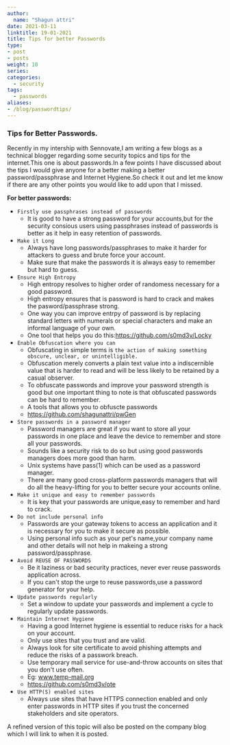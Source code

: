 ```yaml
---
author:
  name: "Shagun attri"
date: 2021-03-11
linktitle: 19-01-2021
title: Tips for better Passwords
type:
- post
- posts
weight: 10
series:
categories:
  - security
tags:
  - passwords
aliases:
- /blog/passwordtips/
---
```


### Tips for Better Passwords.

Recently in my intership with Sennovate,I am writing a few blogs as a technical blogger regarding some security topics and tips for the internet.This one is about passwords.In a few points I have discussed about the tips I would give anyone for a better making a better password/passphrase and Internet Hygiene.So check it out and let me know if there are any other points you would like to add upon that I missed.

__For better passwords:__

- `Firstly use passphrases instead of passwords`
    - It is good to have a strong password for your accounts,but for the  security consious users using passphrases instead of passwords is better as it help in easy retention of passwords.
- `Make it Long`
    - Always have long passwords/passphrases to make it harder for attackers to guess and brute force your account.
    - Make sure that make the passwords it is always easy to remember but hard to guess.
- `Ensure High Entropy`
    - High entropy resolves to higher order of randomess necessary for a good password.
    - High entropy ensures that is password is hard to crack and makes the pasword/passphrase strong.
    - One way you can improve entrpy of password is by replacing standard letters with numerals or special characters and make an informal language of your own.
    - One tool that helps you do this:https://github.com/s0md3v/Locky
- `Enable Obfuscation where you can`
    - Obfuscating in simple terms is `the action of making something obscure, unclear, or unintelligible.`
    - Obfuscation merely converts a plain text value into a indiscernible value that is harder to read and will be less likely to be retained by a casual observer.
    - To obfuscate passwords and improve your password strength is good but  one important thing to note is that obfuscated passwords can be hard to remember.
    - A tools that allows you to obfuscte passwords
    - https://github.com/shagunattri/pwGen
- `Store passwords in a password manager`
    - Password managers are great if you want to store all your passwords in one place and leave the device to remember and store all your passwords.
    - Sounds like a security risk to do so but using good passwords managers does more good than harm.
    - Unix systems have pass(1) which can be used as a password manager.
    - There are many good cross-platform passwords managers that will do all the heavy-lifting for you to better secure your accounts online.
- `Make it unique and easy to remember passwords`
    - It is key that your passwords are unique,easy to remember and hard to crack.
- `Do not include personal info`
    - Passwords are your gateway tokens to access an application and it is necessary for you to make it secure as possible.
    - Using personal info such as your pet's name,your company name and other details will not help in makeing a strong password/passphrase.
- `Avoid REUSE OF PASSWORDS`
    - Be it laziness or bad security practices, never ever reuse passwords application across.
    - If you can't stop the urge to reuse passwords,use a password generator for your help.
- `Update passwords regularly`
    - Set a window to update your passwords and implement a cycle to regularly update passwords.
- `Maintain Internet Hygiene`
    - Having a good Internet hygiene is essential to reduce risks for a hack on your account.
    - Only use sites that you trust and are valid.
    - Always look for site certificate to avoid phishing attempts and reduce the risks of a passwork breach.
    - Use temporary mail service for use-and-throw accounts on sites that you don't use often.
    - Eg: www.temp-mail.org
    - https://github.com/s0md3v/ote
- `Use HTTP(S) enabled sites`
    - Always use sites that have HTTPS connection enabled and only enter passwords in HTTP sites if you trust the concerned stakeholders and site operators.

A refined version of this topic will also be posted on the company blog which I will link to when it is posted.
